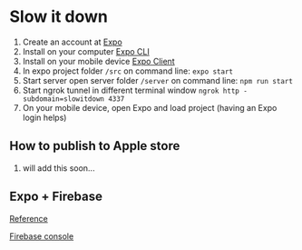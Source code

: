 # Slow it down

1. Create an account at [Expo](https://expo.io/)
2. Install on your computer [Expo CLI](https://docs.expo.io/versions/latest/introduction/installation)
3. Install on your mobile device [Expo Client](https://expo.io/tools#client)
4. In expo project folder `/src` on command line: `expo start`
5. Start server open server folder `/server` on command line: `npm run start`
6. Start ngrok tunnel in different terminal window `ngrok http -subdomain=slowitdown 4337`
7. On your mobile device, open Expo and load project (having an Expo login helps)

## How to publish to Apple store

1. will add this soon...

## Expo + Firebase

[Reference](https://docs.expo.io/versions/latest/guides/using-firebase)

[Firebase console](https://console.firebase.google.com/u/0/project/slowitdown-d1ac8/overview)
